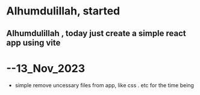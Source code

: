 # Alhumdulillah, started

## Alhumdulillah , today just create a simple react app using vite

# --13_Nov_2023

- simple remove uncessary files from app, like css . etc for the time being
